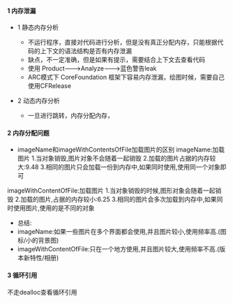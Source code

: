 #### 1 内存泄漏
- 1  静态内存分析
   - 不运行程序，直接对代码进行分析，但是没有真正分配内存，只能根据代码的上下文的语法结构是否有内存泄漏
   - 缺点，不一定准确，但是如果有提示，需要结合上下文去查看代码
   - 使用 Product--->Analyze--->蓝色警告leak
   - ARC模式下 CoreFoundation 框架下容易内存泄漏，绘图时候，需要自己使用CFRelease
   
- 2 动态内存分析

  -  一旦进行跳转，内存分配内存，
  
  
  
  
#### 2 内存分配问题

 - imageName和imageWithContentsOfFile加载图片的区别
 imageName:加载图片
 1.当对象销毁,图片对象不会随着一起销毁
 2.加载的图片占据的内存较大:9.48
 3.相同的图片只会加载一份到内存中,如果同时使用,使用同一个对象即可
 
 imageWithContentOfFile:加载图片
 1.当对象销毁的时候,图形对象会随着一起销毁
 2.加载的图片,占据的内存较小:6.25
 3.相同的图片会多次加载到内存中,如果同时使用图片,使用的是不同的对象
 
 - 总结:
  - imageName:如果一些图片在多个界面都会使用,并且图片较小,使用频率高.(图标/小的背景图)
  - imageWithContentOfFile:只在一个地方使用,并且图片较大,使用频率不高.(版本新特性/相册)

#### 3 循环引用
不走dealloc查看循环引用
